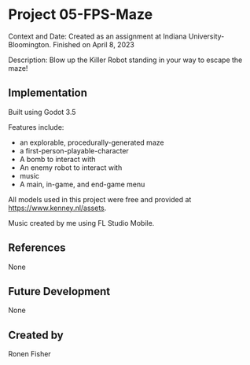 # Project 05-FPS-Maze

Context and Date: Created as an assignment at Indiana University-Bloomington. Finished on April 8, 2023

Description: Blow up the Killer Robot standing in your way to escape the maze!

## Implementation

Built using Godot 3.5

Features include:
- an explorable, procedurally-generated maze
- a first-person-playable-character
- A bomb to interact with
- An enemy robot to interact with
- music
- A main, in-game, and end-game menu

All models used in this project were free and provided at https://www.kenney.nl/assets.

Music created by me using FL Studio Mobile.

## References

None

## Future Development

None

## Created by 

Ronen Fisher
